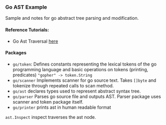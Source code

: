### Go AST Example
Sample and notes for go abstract tree parsing and modification.

#### Reference Tutorials:
- Go Ast Traversal [here](https://zupzup.org/go-ast-traversal/)

#### Packages
- `go/token`: Defines constants representing the lexical tokens of the go programming language and basic operations on tokens (printing, predicates)
  `"gopher" -> token.String`
- `go/scanner` Implements scanner for go source text. Takes `[]byte` and tokenize through repeated calls to scan method.
- `go/ast` declares types used to represent abstract syntax tree.
- `go/parser` Parses go source file and outputs AST. Parser package uses scanner and token package itself.
- `go/printer` prints ast in human readable format

`ast.Inspect` inspect traverses the ast node. 